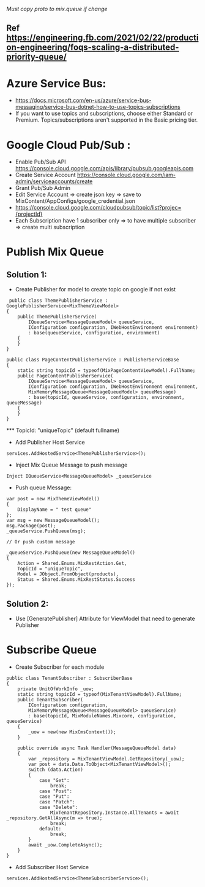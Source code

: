 *Must copy proto to mix.queue if change*

## Ref https://engineering.fb.com/2021/02/22/production-engineering/foqs-scaling-a-distributed-priority-queue/

# Azure Service Bus:
- https://docs.microsoft.com/en-us/azure/service-bus-messaging/service-bus-dotnet-how-to-use-topics-subscriptions
- If you want to use topics and subscriptions, choose either Standard or Premium. Topics/subscriptions aren't supported in the Basic pricing tier.

# Google Cloud Pub/Sub :

- Enable Pub/Sub API https://console.cloud.google.com/apis/library/pubsub.googleapis.com
- Create Service Account https://console.cloud.google.com/iam-admin/serviceaccounts/create
- Grant Pub/Sub Admin
- Edit Service Account => create json key => save to MixContent/AppConfigs/google_credential.json
- https://console.cloud.google.com/cloudpubsub/topic/list?projec={projectId}
- Each Subscription have 1 subscriber only => to have multiple subscriber => create multi subscription

# Publish Mix Queue
## Solution 1:
- Create Publisher for model to create topic on google if not exist
```
 public class ThemePublisherService : GooglePublisherService<MixThemeViewModel>
{
    public ThemePublisherService(
        IQueueService<MessageQueueModel> queueService, 
        IConfiguration configuration, IWebHostEnvironment environment) 
        : base(queueService, configuration, environment)
    {
    }
}
```

```
public class PageContentPublisherService : PublisherServiceBase
{
    static string topicId = typeof(MixPageContentViewModel).FullName;
    public PageContentPublisherService(
        IQueueService<MessageQueueModel> queueService, 
        IConfiguration configuration, IWebHostEnvironment environment,
        MixMemoryMessageQueue<MessageQueueModel> queueMessage) 
        : base(topicId, queueService, configuration, environment, queueMessage)
    {
    }
}

```
*** TopicId: "uniqueTopic" (default fullname)

- Add Publisher Host Service
```
services.AddHostedService<ThemePublisherService>();
```
- Inject Mix Queue Message to push message
```
Inject IQueueService<MessageQueueModel> _queueService
```
- Push queue Message:
```
var post = new MixThemeViewModel()
{
    DisplayName = " test queue"
};
var msg = new MessageQueueModel();
msg.Package(post);
_queueService.PushQueue(msg);

// Or push custom message

_queueService.PushQueue(new MessageQueueModel()
{
    Action = Shared.Enums.MixRestAction.Get,
    TopicId = "uniqueTopic",
    Model = JObject.FromObject(products),
    Status = Shared.Enums.MixRestStatus.Success
});
```
## Solution 2:
- Use [GeneratePublisher] Attribute for ViewModel that need to generate Publisher

# Subscribe Queue
- Create Subscriber for each module
```
public class TenantSubscriber : SubscriberBase
{
    private UnitOfWorkInfo _uow;
    static string topicId = typeof(MixTenantViewModel).FullName;
    public TenantSubscriber(
        IConfiguration configuration,
        MixMemoryMessageQueue<MessageQueueModel> queueService) 
        : base(topicId, MixModuleNames.Mixcore, configuration, queueService)
    {
        _uow = new(new MixCmsContext());
    }

    public override async Task Handler(MessageQueueModel data)
    {
        var _repository = MixTenantViewModel.GetRepository(_uow);
        var post = data.Data.ToObject<MixTenantViewModel>();
        switch (data.Action)
        {
            case "Get":
                break;
            case "Post":
            case "Put":
            case "Patch":
            case "Delete":
                MixTenantRepository.Instance.AllTenants = await _repository.GetAllAsync(m => true);
                break;
            default:
                break;
        }
        await _uow.CompleteAsync();
    }
}
```
- Add Subscriber Host Service
```
services.AddHostedService<ThemeSubscriberService>();
```
